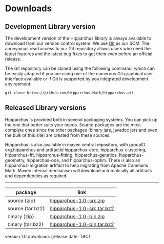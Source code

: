 # Downloads

<!--
 Licensed to the Hipparchus project under one or more
 contributor license agreements.  See the NOTICE file distributed with
 this work for additional information regarding copyright ownership.
 The Hipparchus project licenses this file to You under the Apache License, Version 2.0
 (the "License"); you may not use this file except in compliance with
 the License.  You may obtain a copy of the License at

      http://www.apache.org/licenses/LICENSE-2.0

 Unless required by applicable law or agreed to in writing, software
 distributed under the License is distributed on an "AS IS" BASIS,
 WITHOUT WARRANTIES OR CONDITIONS OF ANY KIND, either express or implied.
 See the License for the specific language governing permissions and
 limitations under the License.
-->
## Development Library version

The development version of the Hipparchus library is always available to
download from our version control system. We use [Git](http://git-scm.com/)
as our SCM. The anonymous read access to our Git repository  allows users who
need the latest features and the latest bug fixes to get them even before an
official release.

The Git repository can be cloned using the following command, which can
be easily adapted if you are using one of the numerous Git graphical
user interface available or if Git is supported by you integrated
development environment:

    git clone https://github.com/Hipparchus-Math/hipparchus.git

## Released Library versions

Hipparchus is provided both in several packaging systems. You can pick up
the one that better suits your needs. Source packages are the most complete
ones since the other packages (binary jars, javadoc jars and even the bulk
of this site) are created from these sources.

Hipparchus is also available in maven central repository,
with groupID org.hipparchus and artifactId hipparchus-core,
hipparchus-clustering, hipparchus-fft, hipparchus-fitting,
hipparchus-genetics, hipparchus-geometry, hipparchus-ode,
and hipparchus-optim. There is also an hipparchus-migration
artifact to help migrating from Apache Commons Math.
Maven internal mechanism will download automatically all artifacts
and dependencies as required.

---

|     package       |                                  link                                                     |
|-------------------|-------------------------------------------------------------------------------------------|
|  source (zip)     | [hipparchus-1.0-src.zip](https://hipparchus.org/downloads/hipparchus-1.0-src.zip)         |
|  source (tar.bz2) | [hipparchus-1.0-src.tar.bz2](https://hipparchus.org/downloads/hipparchus-1.0-src.tar.bz2) |
|  binary (zip)     | [hipparchus-1.0-bin.zip](https://hipparchus.org/downloads/hipparchus-1.0-bin.zip)         |
|  binary (tar.bz2) | [hipparchus-1.0-bin.tar.bz2](https://hipparchus.org/downloads/hipparchus-1.0-bin.tar.bz2) |
version 1.0 downloads (release date: TBC)
